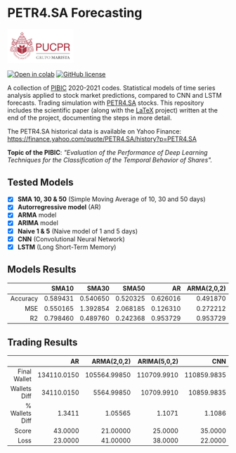# PETR4.SA Forecasting

<img src="https://github.com/gprzy/credit-scoring/blob/main/assets/puc.png" width="30%" height="30%"/>

[![Open in colab](https://colab.research.google.com/assets/colab-badge.svg)](https://colab.research.google.com/github/gprzy/PETR4.SA-forecasting/blob/main/PETR4.SA-forecasting.ipynb)
[![GitHub license](https://img.shields.io/github/license/microsoft/ML-For-Beginners.svg)](https://github.com/gprzy/PETR4.SA-forecasting/blob/main/LICENSE)

A collection of [PIBIC](https://www.pucpr.br/iniciacaocientifica/) 2020-2021 codes. Statistical models of time series analysis applied to stock market predictions, compared to CNN and LSTM forecasts. Trading simulation with [PETR4.SA](https://finance.yahoo.com/quote/PETR4.SA/history?p=PETR4.SA) stocks. This repository includes the scientific paper (along with the [LaTeX](https://www.latex-project.org/) project) written at the end of the project, documenting the steps in more detail.

The PETR4.SA historical data is available on Yahoo Finance: https://finance.yahoo.com/quote/PETR4.SA/history?p=PETR4.SA

**Topic of the PIBIC**: *"Evaluation of the Performance of Deep Learning Techniques for the Classification of the Temporal Behavior of Shares".*

## Tested Models
- [X] **SMA 10, 30 & 50** (Simple Moving Average of 10, 30 and 50 days)
- [X] **Autorregressive model** (AR)
- [X] **ARMA** model
- [X] **ARIMA** model
- [X] **Naive 1 & 5** (Naive model of 1 and 5 days)
- [X] **CNN** (Convolutional Neural Network)
- [X] **LSTM** (Long Short-Term Memory)

## Models Results

|          |    SMA10 |    SMA30 |    SMA50 |       AR | ARMA(2,0,2) | ARIMA(5,0,2) |   Naive1 |   Naive5 |       CNN |     LSTM |
|---------:|---------:|---------:|---------:|---------:|------------:|-------------:|---------:|---------:|----------:|---------:|
| Accuracy | 0.589431 | 0.540650 | 0.520325 | 0.626016 |    0.491870 |     0.508130 | 0.491870 | 0.520325 |  0.544715 | 0.524390 |
|      MSE | 0.550165 | 1.392854 | 2.068185 | 0.126310 |    0.272212 |     0.293134 | 0.244692 | 1.064078 |  4.456264 | 1.356165 |
|       R2 | 0.798460 | 0.489760 | 0.242368 | 0.953729 |    0.953729 |     0.891471 | 0.910363 | 0.610200 | -0.632448 | 0.503201 |

## Trading Results

|                |          AR |  ARMA(2,0,2) | ARIMA(5,0,2) |         CNN |        LSTM |
|---------------:|------------:|-------------:|-------------:|------------:|------------:|
|   Final Wallet | 134110.0150 | 105564.99850 |  110709.9910 | 110859.9835 | 103360.0075 |
|   Wallets Diff |  34110.0150 |   5564.99850 |   10709.9910 |  10859.9835 |   3360.0075 |
| % Wallets Diff |      1.3411 |      1.05565 |       1.1071 |      1.1086 |      1.0336 |
|          Score |     43.0000 |     21.00000 |      25.0000 |     35.0000 |     16.0000 |
|           Loss |     23.0000 |     41.00000 |      38.0000 |     22.0000 |     17.0000 |
